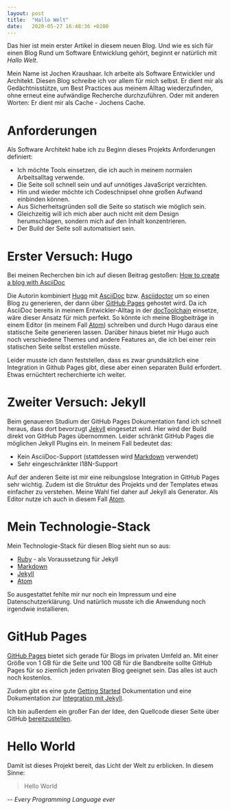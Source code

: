 ```yaml
---
layout: post
title:  "Hallo Welt"
date:   2020-05-27 16:48:36 +0200
---
```


Das hier ist mein erster Artikel in diesem neuen Blog.
Und wie es sich für einen Blog Rund um Software Entwicklung gehört, beginnt er natürlich mit *Hallo Welt*.

Mein Name ist Jochen Kraushaar.
Ich arbeite als Software Entwickler und Architekt.
Diesen Blog schreibe ich vor allem für mich selbst.
Er dient mir als Gedächtnisstütze, um Best Practices aus meinem Alltag wiederzufinden, ohne erneut eine aufwändige Recherche durchzuführen.
Oder mit anderen Worten: Er dient mir als Cache - Jochens Cache.

# Anforderungen

Als Software Architekt habe ich zu Beginn dieses Projekts Anforderungen definiert:

* Ich möchte Tools einsetzen, die ich auch in meinem normalen Arbeitsalltag verwende.
* Die Seite soll schnell sein und auf unnötiges JavaScript verzichten.
* Hin und wieder möchte ich Codeschnipsel ohne großen Aufwand einbinden können.
* Aus Sicherheitsgründen soll die Seite so statisch wie möglich sein.
* Gleichzeitig will ich mich aber auch nicht mit dem Design herumschlagen, sondern mich auf den Inhalt konzentrieren.
* Der Build der Seite soll automatisiert sein.

# Erster Versuch: Hugo

Bei meinen Recherchen bin ich auf diesen Beitrag gestoßen: [How to create a blog with AsciiDoc](https://opensource.com/article/17/8/asciidoc-web-development)

Die Autorin kombiniert [Hugo][hugo] mit [AsciiDoc][asciidoc] bzw. [Asciidoctor][asciidoctor] um so einen Blog zu generieren, der dann über [GitHub Pages][github-pages] gehostet wird.
Da ich AsciiDoc bereits in meinem Entwickler-Alltag in der [docToolchain](https://doctoolchain.github.io/docToolchain/) einsetze, wäre dieser Ansatz für mich perfekt.
So könnte ich meine Blogbeiträge in einem Editor (in meinem Fall [Atom][atom]) schreiben und durch Hugo daraus eine statische Seite generieren lassen.
Darüber hinaus bietet mir Hugo auch noch verschiedene Themes und andere Features an, die ich bei einer rein statischen Seite selbst erstellen müsste.

Leider musste ich dann feststellen, dass es zwar grundsätzlich eine Integration in Github Pages gibt, diese aber einen separaten Build erfordert.
Etwas ernüchtert recherchierte ich weiter.

# Zweiter Versuch: Jekyll

Beim genaueren Studium der GitHub Pages Dokumentation fand ich schnell heraus, dass dort bevorzugt [Jekyll][jekyll] eingesetzt wird.
Hier wird der Build direkt von GitHub Pages übernommen.
Leider schränkt GitHub Pages die möglichen Jekyll Plugins ein.
In meinem Fall bedeutet das:

* Kein AsciiDoc-Support (stattdessen wird [Markdown][markdown] verwendet)
* Sehr eingeschränkter I18N-Support

Auf der anderen Seite ist mir eine reibungslose Integration in GitHub Pages sehr wichtig.
Zudem ist die Struktur des Projekts und der Templates etwas einfacher zu verstehen.
Meine Wahl fiel daher auf Jekyll als Generator.
Als Editor nutze ich auch in diesem Fall [Atom][atom].

# Mein Technologie-Stack

Mein Technologie-Stack für diesen Blog sieht nun so aus:

* [Ruby][ruby] - als Voraussetzung für Jekyll
* [Markdown][markdown]
* [Jekyll][jekyll]
* [Atom][atom]

So ausgestattet fehlte mir nur noch ein Impressum und eine Datenschutzerklärung.
Und natürlich musste ich die Anwendung noch irgendwie installieren.

# GitHub Pages

[GitHub Pages][github-pages] bietet sich gerade für Blogs im privaten Umfeld an.
Mit einer Größe von 1 GB für die Seite und 100 GB für die Bandbreite sollte GitHub Pages für so ziemlich jeden privaten Blog geeignet sein.
Das alles ist auch noch kostenlos.

Zudem gibt es eine gute [Getting Started](https://help.github.com/en/github/working-with-github-pages/getting-started-with-github-pages) Dokumentation und eine Dokumentation zur [Integration mit Jekyll](https://help.github.com/en/github/working-with-github-pages/setting-up-a-github-pages-site-with-jekyll).

Ich bin außerdem ein großer Fan der Idee, den Quellcode dieser Seite über GitHub [bereitzustellen](https://github.com/bit-jkraushaar/bit-jkraushaar.github.io).

# Hello World

Damit ist dieses Projekt bereit, das Licht der Welt zu erblicken. In diesem Sinne:

> Hello World

-- *Every Programming Language ever*

[hugo]: https://gohugo.io/
[asciidoc]: https://asciidoc.org/
[asciidoctor]: https://asciidoctor.org/
[github-pages]: https://pages.github.com/
[atom]: https://atom.io/
[ruby]: https://www.ruby-lang.org/
[jekyll]: https://jekyllrb.com/
[markdown]: https://daringfireball.net/projects/markdown/
